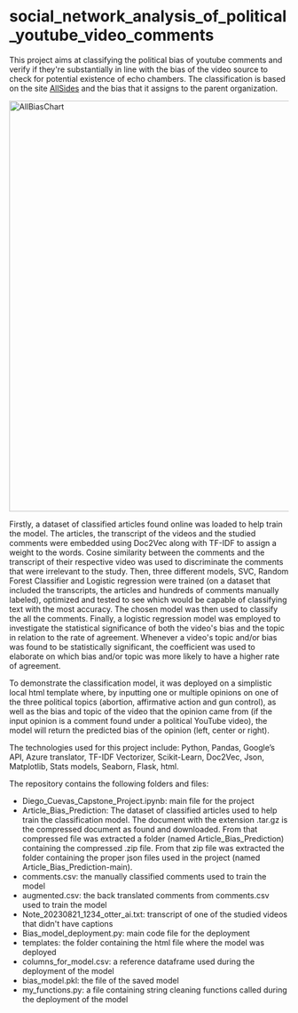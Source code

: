 # social_network_analysis_of_political_youtube_video_comments
  This project aims at classifying the political bias of youtube comments and verify if they're substantially in line with the bias of the video source to check for potential existence of echo chambers. The classification is based on the site [AllSides](https://www.allsides.com/media-bias/ratings?field_featured_bias_rating_value=1&field_news_source_type_tid%5B%5D=2&field_news_bias_nid_1%5B1%5D=1&field_news_bias_nid_1%5B2%5D=2&field_news_bias_nid_1%5B3%5D=3&title=) and the bias that it assigns to the parent organization.
  
<img src="https://www.allsides.com/sites/default/files/allsides-media-bias-chart-v9.1.png" alt="AllBiasChart" width="594px" height="739px">

   Firstly, a dataset of classified articles found online was loaded to help train the model. The articles, the transcript of the videos and the studied comments were embedded using Doc2Vec along with TF-IDF to assign a weight to the words. Cosine similarity between the comments and the transcript of their respective video was used to discriminate the comments that were irrelevant to the study. Then, three different models, SVC, Random Forest Classifier and Logistic regression were trained (on a dataset that included the transcripts, the articles and hundreds of comments manually labeled), optimized and tested to see which would be capable of classifying text with the most accuracy. The chosen model was then used to classify the all the comments. Finally, a logistic regression model was employed to investigate the statistical significance of both the video's bias and the topic in relation to the rate of agreement. Whenever a video's topic and/or bias was found to be statistically significant, the coefficient was used to elaborate on which bias and/or topic was more likely to have a higher rate of agreement.
   
   To demonstrate the classification model, it was deployed on a simplistic local html template where, by inputting one or multiple opinions on one of the three political topics (abortion, affirmative action and gun control), as well as the bias and topic of the video that the opinion came from (if the input opinion is a comment found under a political YouTube video), the model will return the predicted bias of the opinion (left, center or right).

   The technologies used for this project include:  Python, Pandas, Google’s API, Azure translator, TF-IDF Vectorizer, Scikit-Learn, Doc2Vec, Json, Matplotlib, Stats models, Seaborn, Flask, html.
   
  The repository contains the following folders and files:
  - Diego_Cuevas_Capstone_Project.ipynb: main file for the project
  - Article_Bias_Prediction: The dataset of classified articles used to help train the classification model. The document with the extension .tar.gz is the compressed document as found and downloaded. From that compressed file was extracted a folder (named Article_Bias_Prediction) containing the compressed .zip file. From that zip file was extracted the folder containing the proper json files used in the project (named Article_Bias_Prediction-main).
  - comments.csv: the manually classified comments used to train the model
  - augmented.csv: the back translated comments from comments.csv used to train the model
  - Note_20230821_1234_otter_ai.txt: transcript of one of the studied videos that didn't have captions
  - Bias_model_deployment.py: main code file for the deployment
  - templates: the folder containing the html file where the model was deployed
  - columns_for_model.csv: a reference dataframe used during the deployment of the model
  - bias_model.pkl: the file of the saved model
  - my_functions.py: a file containing string cleaning functions called during the deployment of the model
